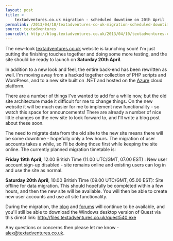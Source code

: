 ```yaml
---
layout: post
title: >
    textadventures.co.uk migration - scheduled downtime on 20th April
permalink: /2013/04/10/textadventures-co-uk-migration-scheduled-downtime-on-20th-april
source: textadventures
sourceUrl: http://blog.textadventures.co.uk/2013/04/10/textadventures-co-uk-migration-scheduled-downtime-on-20th-april/
---
```

The new-look <a href="http://www.textadventures.co.uk">textadventures.co.uk</a> website is launching soon! I'm just putting the finishing touches together and doing some more testing, and the site should be ready to launch on <strong>Saturday 20th April</strong>.

In addition to a new look and feel, the entire back-end has been rewritten as well. I'm moving away from a hacked together collection of PHP scripts and WordPress, and to a new site built on .NET and hosted on the <a href="http://www.windowsazure.com/en-us/">Azure</a> cloud platform.

There are a number of things I've wanted to add for a while now, but the old site architecture made it difficult for me to change things. On the new website it will be much easier for me to implement new functionality - so watch this space for announcements! There are already a number of nice little changes on the new site to look forward to, and I'll write a blog post about these soon.

The need to migrate data from the old site to the new site means there will be some downtime - hopefully only a few hours. The migration of user accounts takes a while, so I'll be doing those first while keeping the site online. The currently planned migration timetable is:

<strong>Friday 19th April</strong>, 12.00 British Time (11.00 UTC/GMT, 07.00 EST) : New user account sign-up disabled - site remains online and existing users can log in and use the site as normal.

<strong>Saturday 20th April</strong>, 10.00 British Time (09.00 UTC/GMT, 05.00 EST): Site offline for data migration. This should hopefully be completed within a few hours, and then the new site will be available. You will then be able to create new user accounts and use all site functionality.

During the migration, the <a href="http://blog.textadventures.co.uk">blog</a> and <a href="http://forum.textadventures.co.uk">forums</a> will continue to be available, and you'll still be able to download the Windows desktop version of Quest via this direct link: <a href="http://files.textadventures.co.uk/quest540.exe">http://files.textadventures.co.uk/quest540.exe</a>

Any questions or concerns then please let me know - <a href="mailto:alex@textadventures.co.uk">alex@textadventures.co.uk</a>.